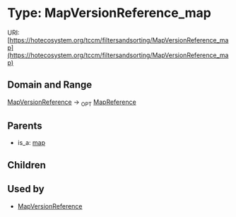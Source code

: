 
# Type: MapVersionReference_map




URI: [https://hotecosystem.org/tccm/filtersandsorting/MapVersionReference_map](https://hotecosystem.org/tccm/filtersandsorting/MapVersionReference_map)


## Domain and Range

[MapVersionReference](MapVersionReference.md) ->  <sub>OPT</sub> [MapReference](MapReference.md)

## Parents

 *  is_a: [map](map.md)

## Children


## Used by

 * [MapVersionReference](MapVersionReference.md)
